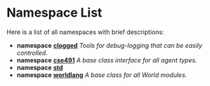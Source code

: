 
# Namespace List

Here is a list of all namespaces with brief descriptions:


* **namespace** [**clogged**](namespaceclogged.md) _Tools for debug-logging that can be easily controlled._     
* **namespace** [**cse491**](namespacecse491.md) _A base class interface for all agent types._     
* **namespace** [**std**](namespacestd.md) 
* **namespace** [**worldlang**](namespaceworldlang.md) _A base class for all World modules._ 

